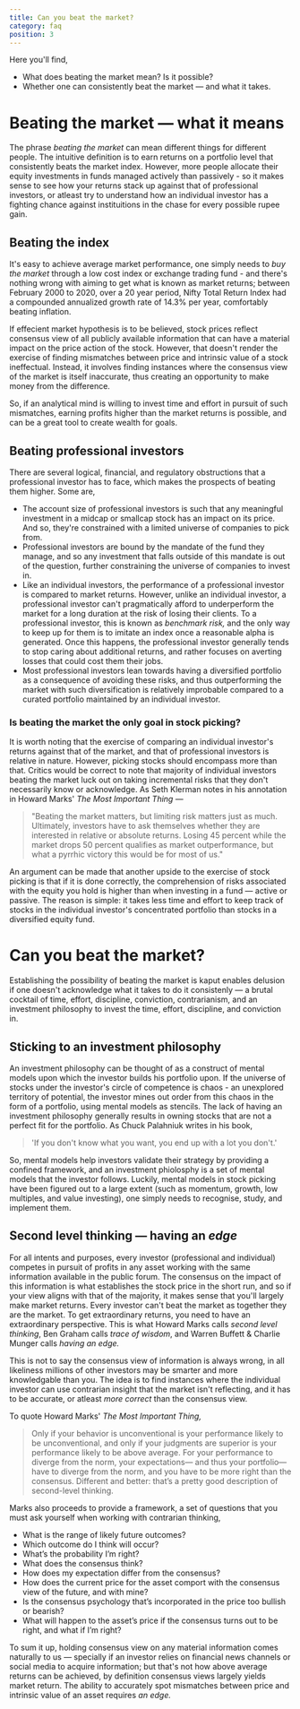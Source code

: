 ```yaml
---
title: Can you beat the market?
category: faq
position: 3
---
```


Here you'll find,

- What does beating the market mean? Is it possible?
- Whether one can consistently beat the market — and what it takes.

# Beating the market — what it means

The phrase _beating the market_ can mean different things for different people. The intuitive definition is to earn returns on a portfolio level that consistently beats the market index. However, more people allocate their equity investments in funds managed actively than passively - so it makes sense to see how your returns stack up against that of professional investors, or atleast try to understand how an individual investor has a fighting chance against instituitions in the chase for every possible rupee gain.

## Beating the index

It's easy to achieve average market performance, one simply needs to _buy the market_ through a low cost index or exchange trading fund - and there's nothing wrong with aiming to get what is known as market returns; between February 2000 to 2020, over a 20 year period, Nifty Total Return Index had a compounded annualized growth rate of 14.3% per year, comfortably beating inflation.

If effecient market hypothesis is to be believed, stock prices reflect consensus view of all publicly available information that can have a material impact on the price action of the stock. However, that doesn't render the exercise of finding mismatches between price and intrinsic value of a stock ineffectual. Instead, it involves finding instances where the consensus view of the market is itself inaccurate, thus creating an opportunity to make money from the difference.

So, if an analytical mind is willing to invest time and effort in pursuit of such mismatches, earning profits higher than the market returns is possible, and can be a great tool to create wealth for goals.

## Beating professional investors

There are several logical, financial, and regulatory obstructions that a professional investor has to face, which makes the prospects of beating them higher. Some are,

- The account size of professional investors is such that any meaningful investment in a midcap or smallcap stock has an impact on its price. And so, they're constrained with a limited universe of companies to pick from.
- Professional investors are bound by the mandate of the fund they manage, and so any investment that falls outside of this mandate is out of the question, further constraining the universe of companies to invest in.
- Like an individual investors, the performance of a professional investor is compared to market returns. However, unlike an individual investor, a professional investor can't pragmatically afford to underperform the market for a long duration at the risk of losing their clients. To a professional investor, this is known as _benchmark risk,_ and the only way to keep up for them is to imitate an index once a reasonable alpha is generated. Once this happens, the professional investor generally tends to stop caring about additional returns, and rather focuses on averting losses that could cost them their jobs.
- Most professional investors lean towards having a diversified portfolio as a consequence of avoiding these risks, and thus outperforming the market with such diversification is relatively improbable compared to a curated portfolio maintained by an individual investor.

### Is beating the market the only goal in stock picking?

It is worth noting that the exercise of comparing an individual investor's returns against that of the market, and that of professional investors is relative in nature. However, picking stocks should encompass more than that. Critics would be correct to note that majority of individual investors beating the market luck out on taking incremental risks that they don't necessarily know or acknowledge. As Seth Klerman notes in his annotation in Howard Marks' _The Most Important Thing —_

> "Beating the market matters, but limiting risk matters just as much. Ultimately, investors have to ask themselves whether they are interested in relative or absolute returns. Losing 45 percent while the market drops 50 percent qualifies as market outperformance, but what a pyrrhic victory this would be for most of us."

An argument can be made that another upside to the exercise of stock picking is that if it is done correctly, the comprehension of risks associated with the equity you hold is higher than when investing in a fund — active or passive. The reason is simple: it takes less time and effort to keep track of stocks in the individual investor's concentrated portfolio than stocks in a diversified equity fund.

# Can you beat the market?

Establishing the possibility of beating the market is kaput enables delusion if one doesn't acknowledge what it takes to do it consistenly — a brutal cocktail of time, effort, discipline, conviction, contrarianism, and an investment philosophy to invest the time, effort, discipline, and conviction in.

## Sticking to an investment philosophy

An investment philosophy can be thought of as a construct of mental models upon which the investor builds his portfolio upon. If the universe of stocks under the investor's circle of competence is chaos - an unexplored territory of potential, the investor mines out order from this chaos in the form of a portfolio, using mental models as stencils. The lack of having an investment philosophy generally results in owning stocks that are not a perfect fit for the portfolio. As Chuck Palahniuk writes in his book,

> 'If you don't know what you want, you end up with a lot you don't.'

So, mental models help investors validate their strategy by providing a confined framework, and an investment phiolosphy is a set of mental models that the investor follows. Luckily, mental models in stock picking have been figured out to a large extent (such as momentum, growth, low multiples, and value investing), one simply needs to recognise, study, and implement them.

## Second level thinking — having an _edge_

For all intents and purposes, every investor (professional and individual) competes in pursuit of profits in any asset working with the same information available in the public forum. The consensus on the impact of this information is what establishes the stock price in the short run, and so if your view aligns with that of the majority, it makes sense that you'll largely make market returns. Every investor can't beat the market as together they are the market. To get extraordinary returns, you need to have an extraordinary perspective. This is what Howard Marks calls _second level thinking_, Ben Graham calls _trace of wisdom_, and Warren Buffett & Charlie Munger calls _having an edge._

This is not to say the consensus view of information is always wrong, in all likeliness millions of other investors may be smarter and more knowledgable than you. The idea is to find instances where the individual investor can use contrarian insight that the market isn't reflecting, and it has to be accurate, or atleast _more correct_ than the consensus view.

To quote Howard Marks' _The Most Important Thing,_

> Only if your behavior is unconventional is your performance likely to be unconventional, and only if your judgments are superior is your performance likely to be above average. For your performance to diverge from the norm, your expectations— and thus your portfolio—have to diverge from the norm, and you have to be more right than the consensus. Different and better: that’s a pretty good description of second-level thinking.

Marks also proceeds to provide a framework, a set of questions that you must ask yourself when working with contrarian thinking,

- What is the range of likely future outcomes?
- Which outcome do I think will occur?
- What’s the probability I’m right?
- What does the consensus think?
- How does my expectation differ from the consensus?
- How does the current price for the asset comport with the consensus view of the future, and with mine?
- Is the consensus psychology that’s incorporated in the price too bullish or bearish?
- What will happen to the asset’s price if the consensus turns out to be right, and what if I’m right?

To sum it up, holding consensus view on any material information comes naturally to us — specially if an investor relies on financial news channels or social media to acquire information; but that's not how above average returns can be achieved, by definition consensus views largely yields market return. The ability to accurately spot mismatches between price and intrinsic value of an asset requires _an edge._
